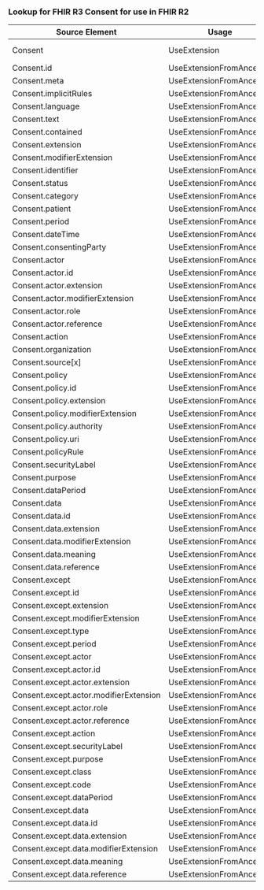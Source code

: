 ### Lookup for FHIR R3 Consent for use in FHIR R2

| Source Element | Usage | Target |
| -------------- | ----- | ------ |
| Consent | UseExtension | http://hl7.org/fhir/3.0/StructureDefinition/extension-Consent |
| Consent.id | UseExtensionFromAncestor | - |
| Consent.meta | UseExtensionFromAncestor | - |
| Consent.implicitRules | UseExtensionFromAncestor | - |
| Consent.language | UseExtensionFromAncestor | - |
| Consent.text | UseExtensionFromAncestor | - |
| Consent.contained | UseExtensionFromAncestor | - |
| Consent.extension | UseExtensionFromAncestor | - |
| Consent.modifierExtension | UseExtensionFromAncestor | - |
| Consent.identifier | UseExtensionFromAncestor | - |
| Consent.status | UseExtensionFromAncestor | - |
| Consent.category | UseExtensionFromAncestor | - |
| Consent.patient | UseExtensionFromAncestor | - |
| Consent.period | UseExtensionFromAncestor | - |
| Consent.dateTime | UseExtensionFromAncestor | - |
| Consent.consentingParty | UseExtensionFromAncestor | - |
| Consent.actor | UseExtensionFromAncestor | - |
| Consent.actor.id | UseExtensionFromAncestor | - |
| Consent.actor.extension | UseExtensionFromAncestor | - |
| Consent.actor.modifierExtension | UseExtensionFromAncestor | - |
| Consent.actor.role | UseExtensionFromAncestor | - |
| Consent.actor.reference | UseExtensionFromAncestor | - |
| Consent.action | UseExtensionFromAncestor | - |
| Consent.organization | UseExtensionFromAncestor | - |
| Consent.source[x] | UseExtensionFromAncestor | - |
| Consent.policy | UseExtensionFromAncestor | - |
| Consent.policy.id | UseExtensionFromAncestor | - |
| Consent.policy.extension | UseExtensionFromAncestor | - |
| Consent.policy.modifierExtension | UseExtensionFromAncestor | - |
| Consent.policy.authority | UseExtensionFromAncestor | - |
| Consent.policy.uri | UseExtensionFromAncestor | - |
| Consent.policyRule | UseExtensionFromAncestor | - |
| Consent.securityLabel | UseExtensionFromAncestor | - |
| Consent.purpose | UseExtensionFromAncestor | - |
| Consent.dataPeriod | UseExtensionFromAncestor | - |
| Consent.data | UseExtensionFromAncestor | - |
| Consent.data.id | UseExtensionFromAncestor | - |
| Consent.data.extension | UseExtensionFromAncestor | - |
| Consent.data.modifierExtension | UseExtensionFromAncestor | - |
| Consent.data.meaning | UseExtensionFromAncestor | - |
| Consent.data.reference | UseExtensionFromAncestor | - |
| Consent.except | UseExtensionFromAncestor | - |
| Consent.except.id | UseExtensionFromAncestor | - |
| Consent.except.extension | UseExtensionFromAncestor | - |
| Consent.except.modifierExtension | UseExtensionFromAncestor | - |
| Consent.except.type | UseExtensionFromAncestor | - |
| Consent.except.period | UseExtensionFromAncestor | - |
| Consent.except.actor | UseExtensionFromAncestor | - |
| Consent.except.actor.id | UseExtensionFromAncestor | - |
| Consent.except.actor.extension | UseExtensionFromAncestor | - |
| Consent.except.actor.modifierExtension | UseExtensionFromAncestor | - |
| Consent.except.actor.role | UseExtensionFromAncestor | - |
| Consent.except.actor.reference | UseExtensionFromAncestor | - |
| Consent.except.action | UseExtensionFromAncestor | - |
| Consent.except.securityLabel | UseExtensionFromAncestor | - |
| Consent.except.purpose | UseExtensionFromAncestor | - |
| Consent.except.class | UseExtensionFromAncestor | - |
| Consent.except.code | UseExtensionFromAncestor | - |
| Consent.except.dataPeriod | UseExtensionFromAncestor | - |
| Consent.except.data | UseExtensionFromAncestor | - |
| Consent.except.data.id | UseExtensionFromAncestor | - |
| Consent.except.data.extension | UseExtensionFromAncestor | - |
| Consent.except.data.modifierExtension | UseExtensionFromAncestor | - |
| Consent.except.data.meaning | UseExtensionFromAncestor | - |
| Consent.except.data.reference | UseExtensionFromAncestor | - |
